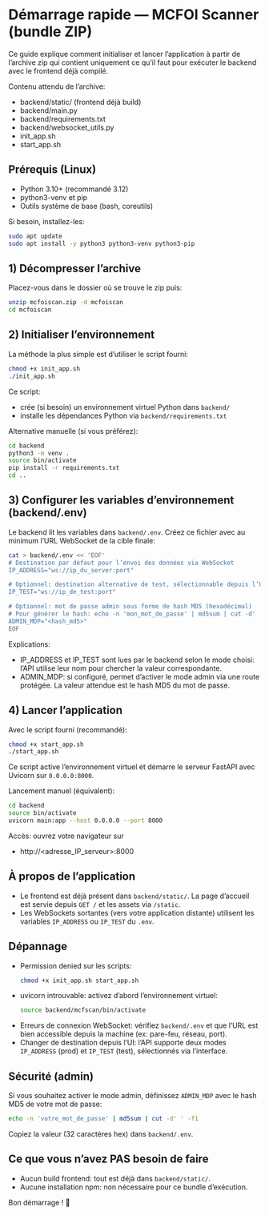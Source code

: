 # Démarrage rapide — MCFOI Scanner (bundle ZIP)

Ce guide explique comment initialiser et lancer l’application à partir de l’archive zip qui contient uniquement ce qu’il faut pour exécuter le backend avec le frontend déjà compilé.

Contenu attendu de l’archive:
- backend/static/ (frontend déjà build)
- backend/main.py
- backend/requirements.txt
- backend/websocket_utils.py
- init_app.sh
- start_app.sh


## Prérequis (Linux)
- Python 3.10+ (recommandé 3.12)
- python3-venv et pip
- Outils système de base (bash, coreutils)

Si besoin, installez-les:
```bash
sudo apt update
sudo apt install -y python3 python3-venv python3-pip
```


## 1) Décompresser l’archive
Placez-vous dans le dossier où se trouve le zip puis:
```bash
unzip mcfoiscan.zip -d mcfoiscan
cd mcfoiscan
```


## 2) Initialiser l’environnement
La méthode la plus simple est d’utiliser le script fourni:
```bash
chmod +x init_app.sh
./init_app.sh
```
Ce script:
- crée (si besoin) un environnement virtuel Python dans `backend/`
- installe les dépendances Python via `backend/requirements.txt`

Alternative manuelle (si vous préférez):
```bash
cd backend
python3 -m venv .
source bin/activate
pip install -r requirements.txt
cd ..
```


## 3) Configurer les variables d’environnement (backend/.env)
Le backend lit les variables dans `backend/.env`.
Créez ce fichier avec au minimum l’URL WebSocket de la cible finale:
```bash
cat > backend/.env << 'EOF'
# Destination par défaut pour l’envoi des données via WebSocket
IP_ADDRESS="ws://ip_du_server:port"

# Optionnel: destination alternative de test, sélectionnable depuis l’UI
IP_TEST="ws://ip_de_test:port"

# Optionnel: mot de passe admin sous forme de hash MD5 (hexadécimal)
# Pour générer le hash: echo -n 'mon_mot_de_passe' | md5sum | cut -d' ' -f1
ADMIN_MDP="<hash_md5>"
EOF
```
Explications:
- IP_ADDRESS et IP_TEST sont lues par le backend selon le mode choisi: l’API utilise leur nom pour chercher la valeur correspondante.
- ADMIN_MDP: si configuré, permet d’activer le mode admin via une route protégée. La valeur attendue est le hash MD5 du mot de passe.


## 4) Lancer l’application
Avec le script fourni (recommandé):
```bash
chmod +x start_app.sh
./start_app.sh
```
Ce script active l’environnement virtuel et démarre le serveur FastAPI avec Uvicorn sur `0.0.0.0:8000`.

Lancement manuel (équivalent):
```bash
cd backend
source bin/activate
uvicorn main:app --host 0.0.0.0 --port 8000
```

Accès: ouvrez votre navigateur sur
- http://<adresse_IP_serveur>:8000


## À propos de l’application
- Le frontend est déjà présent dans `backend/static/`. La page d’accueil est servie depuis `GET /` et les assets via `/static`.
- Les WebSockets sortantes (vers votre application distante) utilisent les variables `IP_ADDRESS` ou `IP_TEST` du `.env`.


## Dépannage
- Permission denied sur les scripts:
  ```bash
  chmod +x init_app.sh start_app.sh
  ```
- uvicorn introuvable: activez d’abord l’environnement virtuel:
  ```bash
  source backend/mcfscan/bin/activate
  ```
- Erreurs de connexion WebSocket: vérifiez `backend/.env` et que l’URL est bien accessible depuis la machine (ex: pare-feu, réseau, port).
- Changer de destination depuis l’UI: l’API supporte deux modes `IP_ADDRESS` (prod) et `IP_TEST` (test), sélectionnés via l’interface.


## Sécurité (admin)
Si vous souhaitez activer le mode admin, définissez `ADMIN_MDP` avec le hash MD5 de votre mot de passe:
```bash
echo -n 'votre_mot_de_passe' | md5sum | cut -d' ' -f1
```
Copiez la valeur (32 caractères hex) dans `backend/.env`.


## Ce que vous n’avez PAS besoin de faire
- Aucun build frontend: tout est déjà dans `backend/static/`.
- Aucune installation npm: non nécessaire pour ce bundle d’exécution.

Bon démarrage ! 🚀
